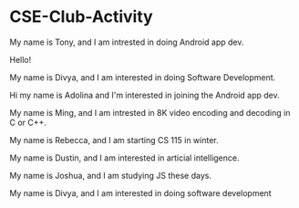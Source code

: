 # CSE-Club-Activity

My name is Tony, and I am intrested in doing Android app dev.

Hello!

My name is Divya, and I am interested in doing Software Development.

Hi my name is Adolina and I'm interested in joining the Android app dev.

My name is Ming, and I am intrested in 8K video encoding and decoding in C or C++.

My name is Rebecca, and I am starting CS 115 in winter.

My name is Dustin, and I am interested in articial intelligence.

My name is Joshua, and I am studying JS these days.

My name is Divya, and I am interested in doing software development

